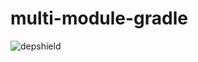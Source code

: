 # multi-module-gradle

![depshield](https://cpeters1.dev.depshield.sonatype.org/badges/eduard-tita/multi-module-gradle/depshield.svg)
